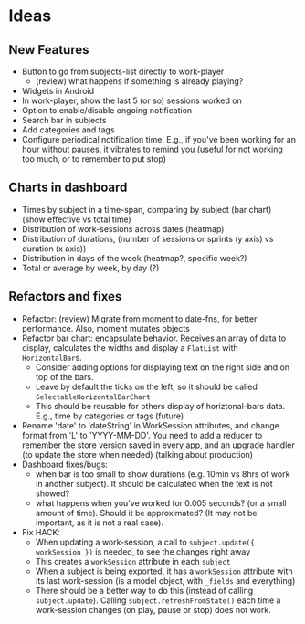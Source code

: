 # Ideas

## New Features
* Button to go from subjects-list directly to work-player
  - (review) what happens if something is already playing?
* Widgets in Android
* In work-player, show the last 5 (or so) sessions worked on
* Option to enable/disable ongoing notification
* Search bar in subjects
* Add categories and tags
* Configure periodical notification time. E.g., if you've been working for an hour without pauses, it vibrates to remind you (useful for not working too much, or to remember to put stop)

## Charts in dashboard
* Times by subject in a time-span, comparing by subject (bar chart) (show effective vs total time)
* Distribution of work-sessions across dates (heatmap)
* Distribution of durations, (number of sessions or sprints (y axis) vs duration (x axis))
* Distribution in days of the week (heatmap?, specific week?)
* Total or average by week, by day (?)

## Refactors and fixes
* Refactor: (review) Migrate from moment to date-fns, for better performance. Also, moment mutates objects
* Refactor bar chart: encapsulate behavior. Receives an array of data to display, calculates the widths and display a `FlatList` with `HorizontalBar`s.
  - Consider adding options for displaying text on the right side and on top of the bars.
  - Leave by default the ticks on the left, so it should be called `SelectableHorizontalBarChart`
  - This should be reusable for others display of horiztonal-bars data. E.g., time by categories or tags (future)
* Rename 'date' to 'dateString' in WorkSession attributes, and change format from 'L' to 'YYYY-MM-DD'. You need to add a reducer to remember the store version saved in every app, and an upgrade handler (to update the store when needed) (talking about production)
* Dashboard fixes/bugs:
  - when bar is too small to show durations (e.g. 10min vs 8hrs of work in another subject). It should be calculated when the text is not showed?
  - what happens when you've worked for 0.005 seconds? (or a small amount of time). Should it be approximated? (It may not be important, as it is not a real case).
* Fix HACK:
  - When updating a work-session, a call to `subject.update({ workSession })` is needed, to see the changes right away
  - This creates a `workSession` attribute in each `subject`
  - When a subject is being exported, it has a `workSession` attribute with its last work-session (is a model object, with `_fields` and everything)
  - There should be a better way to do this (instead of calling `subject.update`).
  Calling `subject.refreshFromState()` each time a work-session changes (on play, pause or stop) does not work.

